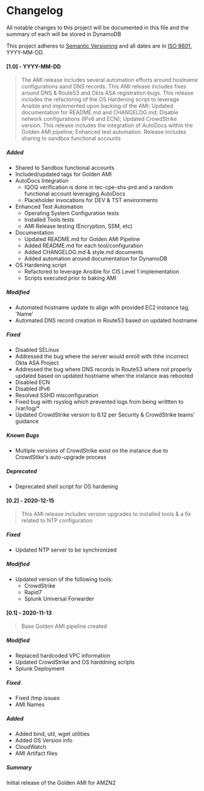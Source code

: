 # Changelog

All notable changes to this project will be documented in this file and the summary of each will be stored in DynamoDB

This project adheres to [Semantic Versioning](https://semver.org/spec/v2.0.0.html) and all dates are in [ISO 8601](https://www.iso.org/iso-8601-date-and-time-format.html), YYYY-MM-DD.

#### [1.0] - YYYY-MM-DD
>The AMI release includes several automation efforts around hostname configurations aand DNS records. 
> This AMI release includes fixes around DNS & Route53 and Okta ASA registration bugs. 
>This release includes the refactoring of the OS Hardening script to leverage Ansible and implemented upon backing of the AMI; Updated documentation for README.md and CHANGELOG.md; Disable network configurations (IPv6 and ECN); Updated CrowdStrike version. 
>This release includes the integration of AutoDocs within the Golden AMI pipeline; Enhanced test automation. Release includes sharing to sandbox functional accounts

##### Added
- Shared to Sandbox functional accounts
- Included/updated tags for Golden AMI
- AutoDocs Integration
  - IQOQ verification is done in tec-cpe-shs-prd and a random functional account leveraging AutoDocs
  - Placeholder invocations for DEV & TST environments
- Enhanced Test Automation
  - Operating System Configuration tests
  - Installed Tools tests
  - AMI Release testing (Encryption, SSM, etc)
- Documentation
  - Updated README.md for Golden AMI Pipeline
  - Added README.md for each tool/configuration
  - Added CHANGELOG.md & style.md documents
  - Added automation around documentation for DynamoDB
- OS Hardening script
  - Refactored to leverage Ansible for CIS Level 1 implementation
  - Scripts executed prior to baking AMI

##### Modified
- Automated hostname update to align with provided EC2 instance tag, 'Name'
- Automated DNS record creation in Route53 based on updated hostname

##### Fixed
- Disabled SELinux
- Addressed the bug where the server would enroll with thhe incorrect Okta ASA Project
- Addressed the bug where DNS records in Route53 where not properly updated based on updated hostname when the instance was rebooted
- Disabled ECN
- Disabled IPv6
- Resolved SSHD misconfiguration
- Fixed bug with rsyslog which prevented logs from being writtten to /var/log/*
- Updated CrowdStrike version to 6.12 per Security & CrowdStrike teams' guidance

##### Known Bugs
- Multiple versions of CrowdStrike exist on the instance due to CrowdStike's auto-upgrade process

##### Deprecated
- Deprecated shell script for OS hardening

#### [0.2] - 2020-12-15
>This AMI release includes version upgrades to installed tools & a fix related to NTP configuration

##### Fixed

- Updated NTP server to be synchronized

##### Modified

- Updated version of the following tools:
  - CrowdStrike
  - Rapid7
  - Splunk Universal Forwarder

#### [0.1] - 2020-11-13
> Base Golden AMI pipeline created

##### Modified

- Replaced hardcoded VPC information
- Updated CrowdStrike and OS harddning scripts
- Splunk Deployment

##### Fixed
- Fixed /tmp issues
- AMI Names

##### Added
- Added bind, util, wget utilities
- Added OS Version info
- CloudWatch
- AMI Artifact files


##### Summary

Initial release of the Golden AMI for AMZN2
                                       